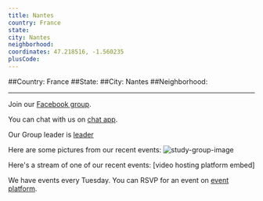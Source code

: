 ```yaml
---
title: Nantes
country: France
state: 
city: Nantes
neighborhood: 
coordinates: 47.218516, -1.560235
plusCode:
---
```


##Country: France
##State: 
##City: Nantes
##Neighborhood: 
*****
Join our [Facebook group](https://www.facebook.com/groups/free.code.camp.nantes).

You can chat with us on [chat app]().

Our Group leader is [leader]()

Here are some pictures from our recent events:
![study-group-image]()

Here's a stream of one of our recent events:
[video hosting platform embed]

We have events every Tuesday. You can RSVP for an event on [event platform]().
